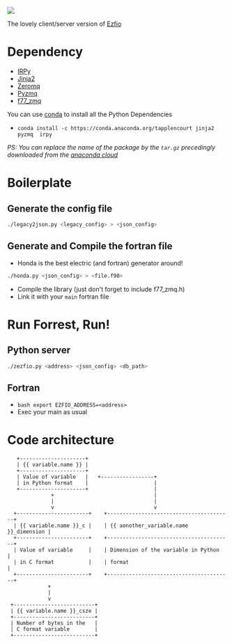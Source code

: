 ![](http://i.imgur.com/XUeaDoy.gif)

The lovely client/server version of [Ezfio](http://irpf90.ups-tlse.fr/index.php?title=EZFIO)

# Dependency
- [IRPy](https://github.com/TApplencourt/IRPy)
- [Jinja2](http://jinja.pocoo.org/docs/dev/)
- [Zeromq](http://zeromq.org/)
- [Pyzmq](https://github.com/zeromq/pyzmq)
- [f77_zmq](https://github.com/zeromq/f77_zmq)

You can use [conda](http://conda.pydata.org/miniconda.html) to install all the Python Dependencies
- `conda install -c https://conda.anaconda.org/tapplencourt jinja2 pyzmq  irpy`

*PS: You can replace the name of the package by the `tar.gz` precedingly downloaded from the [anaconda cloud](https://anaconda.org)*
# Boilerplate

## Generate the config file
```bash
./legacy2json.py <legacy_config> > <json_config>
```

## Generate and Compile the fortran file

- Honda is the best electric (and fortran) generator around!
```bash
./honda.py <json_config> > <file.f90>
```
- Compile the library (just don't forget to include f77_zmq.h)
- Link it with your `main` fortran file

# Run Forrest, Run!

## Python server
```bash
./zezfio.py <address> <json_config> <db_path>
```

## Fortran

- `bash export EZFIO_ADDRESS=<address>`
- Exec your main as usual

# Code architecture

```
   +---------------------+
   | {{ variable.name }} |
   +---------------------+
   | Value of variable   |   +-----------------+
   | in Python format    |                     |
   +---------------------+                     |
              +                                |
              |                                |
              v                                v
  +-----------------------+    +----------------------------------------+
  | {{ variable.name }}_c |    | {{ aonother_variable.name }}_dimension |
  +-----------------------+    +----------------------------------------+
  | Value of variable     |    | Dimension of the variable in Python    |
  | in C format           |    | format                                 |
  +-----------------------+    +----------------------------------------+
             +
             |
             v
 +--------------------------+
 | {{ variable.name }}_csze |
 +--------------------------+
 | Number of bytes in the   |
 | C format variable        |
 +--------------------------+
```
